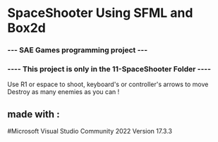 # SpaceShooter Using SFML and Box2d 

### --- SAE Games programming project ---
### ---- This project is only in the 11-SpaceShooter Folder ----

Use R1 or espace to shoot, keyboard's or controller's arrows to move
Destroy as many enemies as you can !

## made with :

#Microsoft Visual Studio Community 2022 Version 17.3.3


